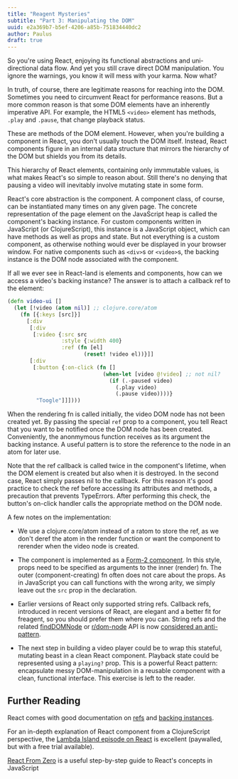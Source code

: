 ```yaml
---
title: "Reagent Mysteries"
subtitle: "Part 3: Manipulating the DOM"
uuid: e2a369b7-b5ef-4206-a85b-751834440dc2
author: Paulus
draft: true
---
```


So you're using React, enjoying its functional abstractions and
uni-directional data flow. And yet you still crave direct DOM manipulation. You
ignore the warnings, you know it will mess with your karma. Now what?

In truth, of course, there are legitimate reasons for reaching into the DOM.
Sometimes you need to circumvent React for performance reasons. But a more
common reason is that some DOM elements have an inherently imperative API. For
example, the HTML5 `<video>` element has methods, `.play` and `.pause`, that
change playback status.

These are methods of the DOM element. However, when you're building a component
in React, you don't usually touch the DOM itself. Instead, React components
figure in an internal data structure that mirrors the hierarchy of the DOM but
shields you from its details.

This hierarchy of React elements, containing only immmutable values, is what
makes React's so simple to reason about. Still there's no denying
that pausing a video will inevitably involve mutating state in some form.

React's core abstraction is the component. A component class, of course, can be
instantiated many times on any given page. The concrete representation of the
page element on the JavaScript heap is called the component's backing instance.
For custom components written in JavaScript (or ClojureScript), this instance is
a JavaScript object, which can have methods as well as props and state. But not
everything is a custom component, as otherwise nothing would ever be displayed in
your browser window. For native components such as `<div>`s or `<video>`s, the
backing instance is the DOM node associated with the component.

If all we ever see in React-land is elements and components, how can we access
a video's backing instance? The answer is to attach a callback ref to the
element:

```clojure
(defn video-ui []
  (let [!video (atom nil)] ;; clojure.core/atom
    (fn [{:keys [src]}]
      [:div
       [:div
        [:video {:src src
                 :style {:width 400}
                 :ref (fn [el]
                        (reset! !video el))}]]
       [:div
        [:button {:on-click (fn []
                              (when-let [video @!video] ;; not nil?
                                (if (.-paused video)
                                  (.play video)
                                  (.pause video))))}
         "Toogle"]]])))
```

When the rendering fn is called initially, the video DOM node has not been
created yet. By passing the special `ref` prop to a component, you tell React
that you want to be notified once the DOM node has been created. Conveniently,
the anonmymous function receives as its argument the backing instance. A useful
pattern is to store the reference to the node in an atom for later use.

Note that the ref callback is called twice in the component's lifetime, when the
DOM element is created but also when it is destroyed. In the second case, React
simply passes nil to the callback. For this reason it's good practice to check
the ref before accessing its attributes and methods, a precaution that prevents
TypeErrors. After performing this check, the button's on-click handler calls the
appropriate method on the DOM node.

A few notes on the implementation:

- We use a clojure.core/atom instead of a ratom to store the ref, as we don't
  deref the atom in the render function or want the component to rerender when
  the video node is created.

- The component is implemented as a
  [Form-2 component](https://github.com/Day8/re-frame/wiki/Creating-Reagent-Components#form-2--a-function-returning-a-function).
  In this style, props need to be specified as arguments to the inner (render)
  fn. The outer (component-creating) fn often does not care about the props. As
  in JavaScript you can call functions with the wrong arity, we simply leave out
  the `src` prop in the declaration.

- Earlier versions of React only supported string refs. Callback refs,
  introduced in recent versions of React, are elegant and a better fit for
  freagent, so you should prefer them where you can. String refs and the related
  [findDOMNode](https://facebook.github.io/react/docs/react-dom.html#finddomnode)
  or
  [r/dom-node](http://blog.ducky.io/reagent-docs/0.6.0-alpha2/reagent.core.html#var-dom-node)
  API is now
  [considered an anti-pattern](https://news.ycombinator.com/item?id=12089685).

- The next step in building a video player could be to wrap this stateful,
  mutating beast in a clean React component. Playback state could be represented
  using a `playing?` prop. This is a powerful React pattern: encapsulate messy
  DOM-manipulation in a reusable component with a clean, functional interface. This
  exercise is left to the reader.

## Further Reading

React comes with good documentation on [refs](https://facebook.github.io/react/docs/refs-and-the-dom.html) and
[backing instances](https://facebook.github.io/react/blog/2015/12/18/react-components-elements-and-instances.html).

For an in-depth explanation of React component from a ClojureScript perspective,
the [Lambda Island
episode on React](https://lambdaisland.com/episodes/react-app-clojurescript) is
excellent (paywalled, but with a free trial available).

[React From Zero](https://github.com/kay-is/react-from-zero) is a useful step-by-step
guide to React's concepts in JavaScript

